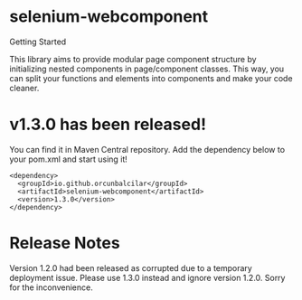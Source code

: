 # selenium-webcomponent

Getting Started

This library aims
to provide modular page component structure by initializing nested components in page/component classes.
This way, you can split your functions and elements into components and make your code cleaner.

# v1.3.0 has been released!

You can find it in Maven Central repository. Add the dependency below to your pom.xml and start using it!

```
<dependency>
  <groupId>io.github.orcunbalcilar</groupId>
  <artifactId>selenium-webcomponent</artifactId>
  <version>1.3.0</version>
</dependency>
```

# Release Notes

Version 1.2.0 had been released as corrupted due to a temporary deployment issue. Please use 1.3.0 instead and ignore
version 1.2.0. Sorry for the inconvenience.
